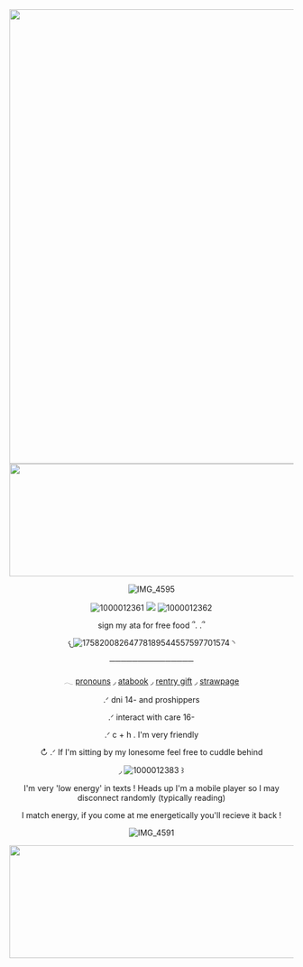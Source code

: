 <div align="center">
<img width="2048" height="806" alt="IMG_4599" src="https://github.com/user-attachments/assets/05a2e1e5-9d6d-42f2-9204-c230ce0f0f26" />

<img width="2000" height="200" alt="IMG_4600" src="https://github.com/user-attachments/assets/bb625729-a3fa-4dde-b07e-a361353b8026" />

![IMG_4595](https://github.com/user-attachments/assets/556da98c-5355-4822-984f-ed5cadb12952)

![1000012361](https://github.com/user-attachments/assets/6fcd3af0-d2fe-4e38-bf91-b1052130ad8b) ![](https://komarev.com/ghpvc/?username=eggisyum&color=blue&style=plastic&label=genjutsu'd) ![1000012362](https://github.com/user-attachments/assets/767fa1d1-bbde-4180-8ebc-3bebd4129f55)

<p align="center"> sign my ata for free food ՞. .՞
 
 
𐔌![17582008264778189544557597701574](https://github.com/user-attachments/assets/7befe19f-d138-49bc-b0ff-9579752d7822) ◝

───────────────
  
  𓂃 [pronouns](https://en.pronouns.page/@eggisyum)  ◞ [atabook](https://egg.atabook.org/)  ◞ [rentry gift](https://rentry.co/kakashiism) ◞  [strawpage](https://eggisyum.straw.page) 



<p align="center"> .ᐟ dni 14- and proshippers 
 <p align="center"> .ᐟ interact with care 16- 
  
.ᐟ c + h . I'm very friendly 

↻ .ᐟ If I'm sitting by my lonesome feel free to cuddle behind 

 ◞  ![1000012383](https://github.com/user-attachments/assets/7b55b7b9-562a-4c77-9adf-785bf4574f43) ꒱
  
 I'm very 'low energy' in texts ! Heads up I'm a mobile player so I may disconnect randomly (typically reading) 
 
I match energy, if you come at me energetically you'll recieve it back !


![IMG_4591](https://github.com/user-attachments/assets/119c6355-82cd-4e4d-99fa-e169468f224f)

<img width="2000" height="200" alt="IMG_4601" src="https://github.com/user-attachments/assets/c00a8fee-56cd-4013-b913-86d906ddddb0" />


